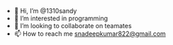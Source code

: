 - 👋 Hi, I’m @1310sandy
- 👀 I’m interested in programming
- 💞️ I’m looking to collaborate on teamates
- 📫 How to reach me snadeepkumar822@gmail.com

<!---
1310sandy/1310sandy is a ✨ special ✨ repository because its `README.md` (this file) appears on your GitHub profile.
You can click the Preview link to take a look at your changes.
--->
